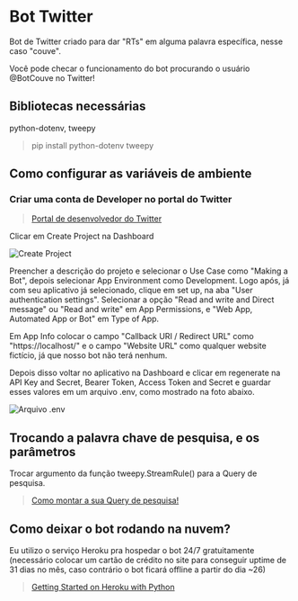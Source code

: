 # Bot Twitter
 Bot de Twitter criado para dar "RTs" em alguma palavra específica, nesse caso "couve".
 
 Você pode checar o funcionamento do bot procurando o usuário @BotCouve no Twitter!

## Bibliotecas necessárias
python-dotenv, tweepy
> pip install python-dotenv tweepy

## Como configurar as variáveis de ambiente
### Criar uma conta de Developer no portal do Twitter
> [Portal de desenvolvedor do Twitter](https://developer.twitter.com/en/portal/ "Twitter Developer Portal")

Clicar em Create Project na Dashboard

![Create Project](https://user-images.githubusercontent.com/93171892/194770658-bed77db7-eecd-4775-a411-18a2f391f1fc.png)

Preencher a descrição do projeto e selecionar o Use Case como "Making a Bot", depois selecionar App Environment como Development.
Logo após, já com seu aplicativo já selecionado, clique em set up, na aba "User authentication settings".
Selecionar a opção "Read and write and Direct message" ou "Read and write" em App Permissions, e "Web App, Automated App or Bot" em Type of App.

Em App Info colocar o campo "Callback URI / Redirect URL" como "https://localhost/" e o campo "Website URL" como qualquer website fictício, já que nosso bot não terá nenhum.

Depois disso voltar no aplicativo na Dashboard e clicar em regenerate na API Key and Secret, Bearer Token, Access Token and Secret e guardar esses valores em um arquivo .env, como mostrado na foto abaixo.

![Arquivo .env](https://user-images.githubusercontent.com/93171892/194770289-2ed7aed9-1d11-4bec-8c6c-9356c3a05db7.png)

## Trocando a palavra chave de pesquisa, e os parâmetros
Trocar argumento da função tweepy.StreamRule() para a Query de pesquisa.
> [Como montar a sua Query de pesquisa!](https://developer.twitter.com/en/docs/twitter-api/tweets/search/integrate/build-a-query)

## Como deixar o bot rodando na nuvem?
Eu utilizo o serviço Heroku pra hospedar o bot 24/7 gratuitamente (necessário colocar um cartão de crédito no site para conseguir uptime de 31 dias no mês, caso contrário o bot ficará offline a partir do dia ~26)
> [Getting Started on Heroku with Python](https://devcenter.heroku.com/articles/getting-started-with-python)
